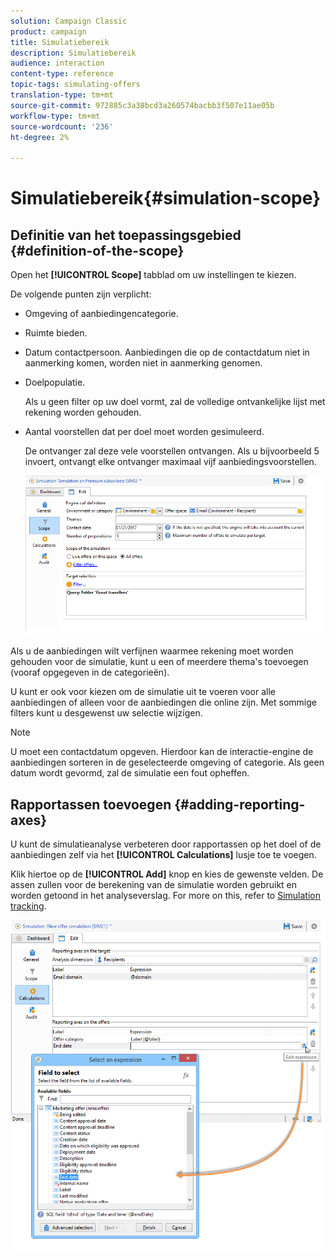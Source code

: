 ```yaml
---
solution: Campaign Classic
product: campaign
title: Simulatiebereik
description: Simulatiebereik
audience: interaction
content-type: reference
topic-tags: simulating-offers
translation-type: tm+mt
source-git-commit: 972885c3a38bcd3a260574bacbb3f507e11ae05b
workflow-type: tm+mt
source-wordcount: '236'
ht-degree: 2%

---
```



# Simulatiebereik{#simulation-scope}

## Definitie van het toepassingsgebied {#definition-of-the-scope}

Open het **[!UICONTROL Scope]** tabblad om uw instellingen te kiezen.

De volgende punten zijn verplicht:

* Omgeving of aanbiedingencategorie.
* Ruimte bieden.
* Datum contactpersoon. Aanbiedingen die op de contactdatum niet in aanmerking komen, worden niet in aanmerking genomen.
* Doelpopulatie.

   Als u geen filter op uw doel vormt, zal de volledige ontvankelijke lijst met rekening worden gehouden.

* Aantal voorstellen dat per doel moet worden gesimuleerd.

   De ontvanger zal deze vele voorstellen ontvangen. Als u bijvoorbeeld 5 invoert, ontvangt elke ontvanger maximaal vijf aanbiedingsvoorstellen.

   ![](assets/offer_simulation_009.png)

Als u de aanbiedingen wilt verfijnen waarmee rekening moet worden gehouden voor de simulatie, kunt u een of meerdere thema&#39;s toevoegen (vooraf opgegeven in de categorieën).

U kunt er ook voor kiezen om de simulatie uit te voeren voor alle aanbiedingen of alleen voor de aanbiedingen die online zijn. Met sommige filters kunt u desgewenst uw selectie wijzigen.

>[!NOTE]
>
>U moet een contactdatum opgeven. Hierdoor kan de interactie-engine de aanbiedingen sorteren in de geselecteerde omgeving of categorie. Als geen datum wordt gevormd, zal de simulatie een fout opheffen.

## Rapportassen toevoegen {#adding-reporting-axes}

U kunt de simulatieanalyse verbeteren door rapportassen op het doel of de aanbiedingen zelf via het **[!UICONTROL Calculations]** lusje toe te voegen.

Klik hiertoe op de **[!UICONTROL Add]** knop en kies de gewenste velden. De assen zullen voor de berekening van de simulatie worden gebruikt en worden getoond in het analyseverslag. For more on this, refer to [Simulation tracking](../../interaction/using/simulation-tracking.md).

![](assets/offer_simulation_011.png)

